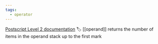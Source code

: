 ```yaml
---
tags:
  - operator
---
```

[Postscript Level 2 documentation](https://hepunx.rl.ac.uk/~adye/psdocs/ref/PSL2c.html#counttomark)
🏷️ [[operand]]
returns the number of items in the operand stack up to the first mark